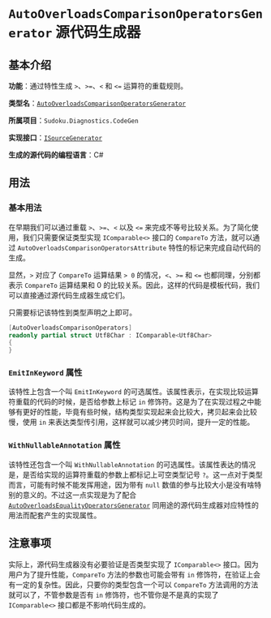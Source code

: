 # `AutoOverloadsComparisonOperatorsGenerator` 源代码生成器

## 基本介绍

**功能**：通过特性生成 `>`、`>=`、`<` 和 `<=` 运算符的重载规则。

**类型名**：[`AutoOverloadsComparisonOperatorsGenerator`](https://github.com/SunnieShine/Sudoku/blob/main/src/Sudoku.Diagnostics.CodeGen/Generators/AutoOverloadsComparisonOperatorsGenerator.cs)

**所属项目**：`Sudoku.Diagnostics.CodeGen`

**实现接口**：[`ISourceGenerator`](https://docs.microsoft.com/en-us/dotnet/api/microsoft.codeanalysis.isourcegenerator)

**生成的源代码的编程语言**：C#

## 用法

### 基本用法

在早期我们可以通过重载 `>`、`>=`、`<` 以及 `<=` 来完成不等号比较关系。为了简化使用，我们只需要保证类型实现 `IComparable<>` 接口的 `CompareTo` 方法，就可以通过 `AutoOverloadsComparisonOperatorsAttribute` 特性的标记来完成自动代码的生成。

显然，`>` 对应了 `CompareTo` 运算结果 `> 0` 的情况，`<`、`>=` 和 `<=` 也都同理，分别都表示 `CompareTo` 运算结果和 0 的比较关系。因此，这样的代码是模板代码，我们可以直接通过源代码生成器生成它们。

只需要标记该特性到类型声明之上即可。

```csharp
[AutoOverloadsComparisonOperators]
readonly partial struct Utf8Char : IComparable<Utf8Char>
{
}
```

### `EmitInKeyword` 属性

该特性上包含一个叫 `EmitInKeyword` 的可选属性。该属性表示，在实现比较运算符重载的代码的时候，是否给参数上标记 `in` 修饰符。这是为了在实现过程之中能够有更好的性能，毕竟有些时候，结构类型实现起来会比较大，拷贝起来会比较慢，使用 `in` 来表达类型传引用，这样就可以减少拷贝时间，提升一定的性能。

### `WithNullableAnnotation` 属性

该特性还包含一个叫 `WithNullableAnnotation` 的可选属性。该属性表达的情况是，是否给实现的运算符重载的参数上都标记上可空类型记号 `?`。这一点对于类型而言，可能有时候不能发挥用途，因为带有 `null` 数值的参与比较大小是没有啥特别的意义的。不过这一点实现是为了配合 [`AutoOverloadsEqualityOperatorsGenerator`](auto-overloads-equality-op) 同用途的源代码生成器对应特性的用法而配套产生的实现属性。

## 注意事项

实际上，源代码生成器没有必要验证是否类型实现了 `IComparable<>` 接口。因为用户为了提升性能，`CompareTo` 方法的参数也可能会带有 `in` 修饰符，在验证上会有一定的复杂性。因此，只要你的类型包含一个可以 `CompareTo` 方法调用的方法就可以了，不管参数是否有 `in` 修饰符，也不管你是不是真的实现了 `IComparable<>` 接口都是不影响代码生成的。
